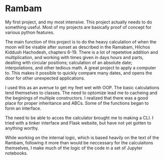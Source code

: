 # Rambam

My first project, and my most intensive. This project actually needs to do something useful. Most of my projects are basically proof of concept for various python features.

The main function of this project is to do the heavy calculation of when the moon will be visable after sunset as described in the Ramabam, Hilchos Kiddush Hachodesh, chapters 6-19. There is a lot of repetetive addition and multiplication, and working with times given in days hours and parts, dealling with circular positions; calculation of an absolute date; interpolations, and other tedious math. A great project to apply a computer to. This makes it possible to quickly compare many dates, and opens the door for other unexpected applications.

I used this as an avenue to get my feet wet with OOP. The basic calculations lend themselves to classes. The need to optomize lead me to cacheing and the beginings of multiple constructors. I realized that there was a good place for proper inheritance and ABCs. Some of the functions began to form an interface.

The need to be able to acces the calculator brought me to making a CLI. I tried with a tinker interface and Flask website, but have not yet gotten to anything worthy.

While working on the internal logic, which is based heavily on the text of the Rambam, following it more than would be neccessary for the calculaitons themselves, I make much of the logic of the code in a set of Jupyter notebooks.
